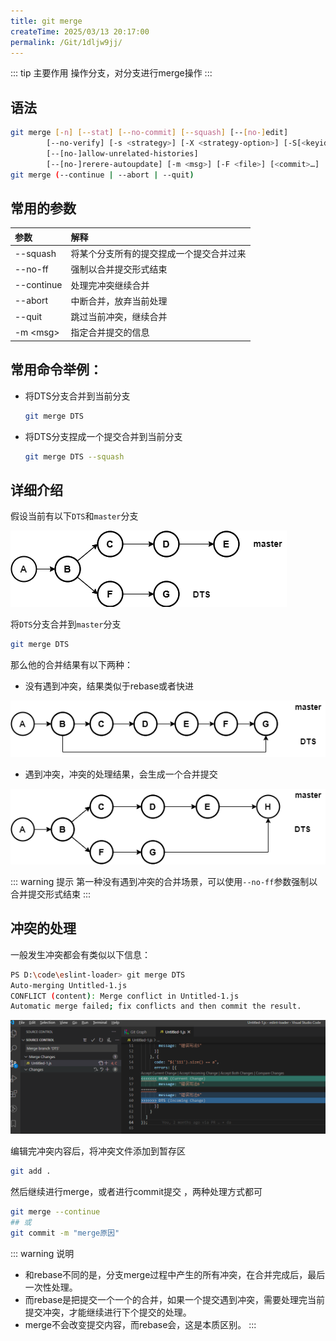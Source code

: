 ```yaml
---
title: git merge
createTime: 2025/03/13 20:17:00
permalink: /Git/1dljw9jj/
---
```


::: tip 主要作用
操作分支，对分支进行merge操作
:::

## 语法

```bash
git merge [-n] [--stat] [--no-commit] [--squash] [--[no-]edit]
        [--no-verify] [-s <strategy>] [-X <strategy-option>] [-S[<keyid>]]
        [--[no-]allow-unrelated-histories]
        [--[no-]rerere-autoupdate] [-m <msg>] [-F <file>] [<commit>…​]
git merge (--continue | --abort | --quit)
```

## 常用的参数

| 参数         | 解释                   |
|:---------- |:-------------------- |
| --squash   | 将某个分支所有的提交捏成一个提交合并过来 |
| --no-ff    | 强制以合并提交形式结束          |
| --continue | 处理完冲突继续合并            |
| --abort    | 中断合并，放弃当前处理          |
| --quit     | 跳过当前冲突，继续合并          |
| -m \<msg\> | 指定合并提交的信息            |

## 常用命令举例：

- 将DTS分支合并到当前分支
  
  ```bash
  git merge DTS
  ```

- 将DTS分支捏成一个提交合并到当前分支
  
  ```bash
  git merge DTS --squash
  ```

## 详细介绍

假设当前有以下`DTS`和`master`分支

![merge图示](./assets/merge.png)

将`DTS`分支合并到`master`分支

```bash
git merge DTS
```

那么他的合并结果有以下两种：

- 没有遇到冲突，结果类似于rebase或者快进

!["merge 合并结果"](./assets/merge_result1.png)

- 遇到冲突，冲突的处理结果，会生成一个合并提交

!["merge 合并结果"](./assets/merge_result2.png)

::: warning 提示
第一种没有遇到冲突的合并场景，可以使用`--no-ff`参数强制以合并提交形式结束
:::

## 冲突的处理

一般发生冲突都会有类似以下信息：

```bash
PS D:\code\eslint-loader> git merge DTS
Auto-merging Untitled-1.js
CONFLICT (content): Merge conflict in Untitled-1.js
Automatic merge failed; fix conflicts and then commit the result.
```

!["merge冲突"](./assets/merge_conflict.png)

编辑完冲突内容后，将冲突文件添加到暂存区

```bash
git add .
```

然后继续进行merge，或者进行commit提交 ，两种处理方式都可

```bash
git merge --continue
## 或
git commit -m "merge原因"
```

::: warning 说明

- 和rebase不同的是，分支merge过程中产生的所有冲突，在合并完成后，最后一次性处理。
- 而rebase是把提交一个一个的合并，如果一个提交遇到冲突，需要处理完当前提交冲突，才能继续进行下个提交的处理。
- merge不会改变提交内容，而rebase会，这是本质区别。
  :::
